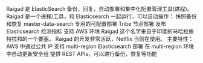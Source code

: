 Raigad 是 ElasticSearch 备份，回复，自动部署和集中化配置管理工具(进程)。
Raigad 是一个进程/工具，和 Elasticsearch 一起运行，可以自动操作：
快照备份和恢复
master-data-search  专用的可配置部署
Tribe 节点部署
发布 Elasticsearch 检测指标
支持 AWS 环境
Raigad 这个名字来自于印度的马哈拉施特拉邦的一个要塞。
Raigad 的开发非常活跃，Netflix 当前在使用。
主要特性：
AWS 中通过公共 IP 支持 multi-region Elasticsearch 部署
在 multi-region 环境中自动更新安全组
提供 REST APIs，可以进行备份，恢复等功能 